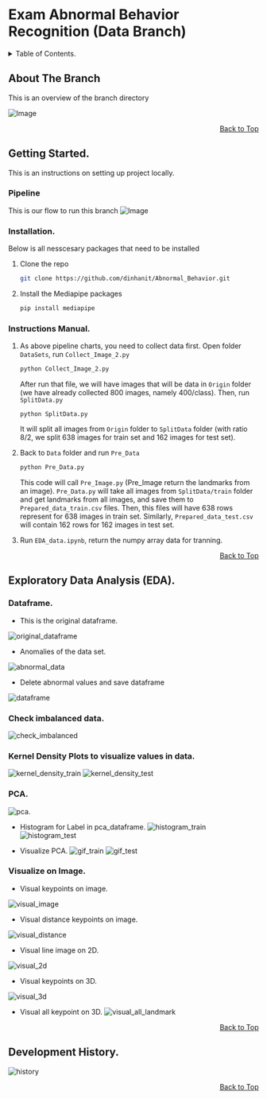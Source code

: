 # Exam Abnormal Behavior Recognition (Data Branch)
<p id="top"></p>

<!-- TABLE OF CONTENTS -->
<details>
  <summary>Table of Contents.</summary>
  <ol>
    <li>
      <a href="#about-the-branch">About The Branch.</a>
    </li>
    <li>
      <a href="#getting-started">Getting Started.</a>
      <ul>
        <li><a href="#Pipeline">Pipeline.</a></li>
        <li><a href="#installation">Installation.</a></li>
        <li><a href="#instructions_manual">Instructions Manual.</a></li>
      </ul>
    </li>
    <li>
      <a href="#exploratory_data_analysis_eda">Exploratory Data Analysis (EDA.)</a>
      <ul>
        <li><a href="#dataframe">3.1 Dataframe.</a></li>
        <li><a href="#check_imbalanced">3.2 Check Imbalanced Data.</a></li>
        <li><a href="#kernel_den">3.3 Kernel Density Plots.</a></li>
        <li><a href="#pca">3.4 PCA.</a></li>
        <li><a href="#visual_image">3.5 Visual On Image.</a></li>
      </ul>
    </li>
    <li><a href="#development_history">Development History.</a></li>
  </ol>
</details>


<!-- ABOUT THE PROJECT -->
## About The Branch
<a id="about-the-branch"></a>

This is an overview of the branch directory

![Image](Readme\road.png)


<p align="right"><a href="#top">Back to Top</a></p>


<!-- GETTING STARTED -->
## Getting Started.
<a id="getting-started"></a>

This is an instructions on setting up project locally.
### Pipeline
<a id="Pipeline"></a>

This is our flow to run this branch
![Image](Readme\pipeline.png)

### Installation.
<a id="installation"></a>

Below is all nesscesary packages that need to be installed

1. Clone the repo
   ```sh
   git clone https://github.com/dinhanit/Abnormal_Behavior.git
   ```
2. Install the Mediapipe packages 
   ```python
   pip install mediapipe
   ```

### Instructions Manual.
<a id="instructions_manual"></a>

1. As above pipeline charts, you need to collect data first. Open folder `DataSets`, run `Collect_Image_2.py`
   ```python
   python Collect_Image_2.py
   ```
   After run that file, we will have images that will be data in `Origin` folder (we have already collected 800 images, namely 400/class). Then, run `SplitData.py`
   ```
   python SplitData.py
   ```
   It will split all images from `Origin` folder to `SplitData` folder (with ratio 8/2, we split 638 images for train set and 162 images for test set).

2. Back to `Data` folder and run `Pre_Data`
   ```sh
   python Pre_Data.py
   ```
   This code will call `Pre_Image.py` (Pre_Image return the landmarks from an image). `Pre_Data.py` will take all images from `SplitData/train` folder and get landmarks from all images, and save them to `Prepared_data_train.csv` files. 
   Then, this files will have 638 rows represent for 638 images in train set. Similarly, `Prepared_data_test.csv` will contain 162 rows for 162 images in test set.

3. Run `EDA_data.ipynb`, return the numpy array data for tranning. 

<p align="right"><a href="#top">Back to Top</a></p>



<!-- USAGE EXAMPLES -->
## Exploratory Data Analysis (EDA).
<a id="exploratory_data_analysis_eda"></a>

### Dataframe.
<a id="dataframe"></a>

+ This is the original dataframe.

![original_dataframe](Readme\dataframe_old.png)

+ Anomalies of the data set.

![abnormal_data](Readme\abnormal_data.png)

+ Delete abnormal values and save dataframe

![dataframe](Readme\dataframe.png)

### Check imbalanced data.
<a id="check_imbalanced"></a>


![check_imbalanced](Readme\check_class.png)

### Kernel Density Plots to visualize values in data.
<a id="kernel_den"></a> 


![kernel_density_train](Readme\kernel_density_train.png)
![kernel_density_test](Readme\kernel_density_test.png)

### PCA.
<a id="pca"></a>


![pca](Readme\pca.png).



+ Histogram for Label in pca_dataframe.
![histogram_train](Readme\histogram_train.png)
![histogram_test](Readme\histogram_test.png)

+ Visualize PCA.
![gif_train](Readme\video_train.gif)
![gif_test](Readme\video_test.gif)

### Visualize on Image.
<a id="visual_image"></a>

+ Visual keypoints on image.

![visual_image](Readme\visual_image.png)

+ Visual distance keypoints on image.

![visual_distance](Readme\visual_distance.png)

+ Visual line image on 2D.

![visual_2d](Readme\visual_2d.png)

+ Visual keypoints on 3D.

![visual_3d](Readme\visual_3d.png)

+ Visual all keypoint on 3D.
![visual_all_landmark](Readme\visual_all_landmark.png)


<p align="right"><a href="#top">Back to Top</a></p>



<!-- CONTRIBUTING -->
## Development History.
<a id="development_history"></a>

![history](Readme\history.png)
<p align="right"><a href="#top">Back to Top</a></p>






